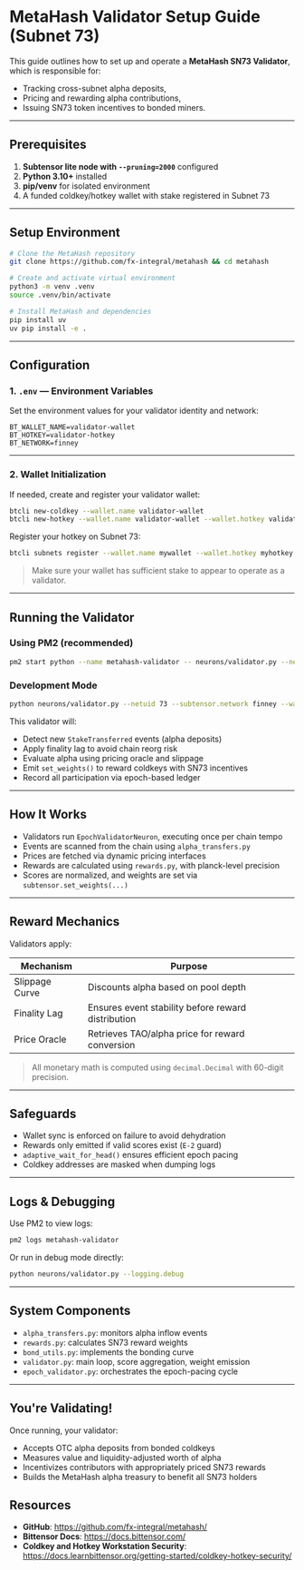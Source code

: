 # MetaHash Validator Setup Guide (Subnet 73)

This guide outlines how to set up and operate a **MetaHash SN73 Validator**, which is responsible for:
- Tracking cross-subnet alpha deposits,
- Pricing and rewarding alpha contributions,
- Issuing SN73 token incentives to bonded miners.

---

## Prerequisites
1. **Subtensor lite node with `--pruning=2000`** configured
2. **Python 3.10+** installed
3. **pip/venv** for isolated environment
4. A funded coldkey/hotkey wallet with stake registered in Subnet 73

---

## Setup Environment

```bash
# Clone the MetaHash repository
git clone https://github.com/fx-integral/metahash && cd metahash

# Create and activate virtual environment
python3 -m venv .venv
source .venv/bin/activate

# Install MetaHash and dependencies
pip install uv
uv pip install -e .
```

---

## Configuration

### 1. `.env` — Environment Variables

Set the environment values for your validator identity and network:

```dotenv
BT_WALLET_NAME=validator-wallet
BT_HOTKEY=validator-hotkey
BT_NETWORK=finney
```

---

### 2.  Wallet Initialization

If needed, create and register your validator wallet:

```bash
btcli new-coldkey --wallet.name validator-wallet
btcli new-hotkey --wallet.name validator-wallet --wallet.hotkey validator-hotkey
```

Register your hotkey on Subnet 73:

```bash
btcli subnets register --wallet.name mywallet --wallet.hotkey myhotkey --netuid 73
```

> Make sure your wallet has sufficient stake to appear to operate as a validator.

---

## Running the Validator

### Using PM2 (recommended)

```bash
pm2 start python --name metahash-validator -- neurons/validator.py --netuid 73 --subtensor.network finney --wallet.name validator-wallet --wallet.hotkey validator-hotkey --logging.debug
```

### Development Mode

```bash
python neurons/validator.py --netuid 73 --subtensor.network finney --wallet.name validator-wallet --wallet.hotkey validator-hotkey --logging.debug
```

This validator will:
- Detect new `StakeTransferred` events (alpha deposits)
- Apply finality lag to avoid chain reorg risk
- Evaluate alpha using pricing oracle and slippage
- Emit `set_weights()` to reward coldkeys with SN73 incentives
- Record all participation via epoch-based ledger

---

## How It Works

- Validators run `EpochValidatorNeuron`, executing once per chain tempo
- Events are scanned from the chain using `alpha_transfers.py`
- Prices are fetched via dynamic pricing interfaces
- Rewards are calculated using `rewards.py`, with planck-level precision
- Scores are normalized, and weights are set via `subtensor.set_weights(...)`

---

## Reward Mechanics

Validators apply:

| Mechanism        | Purpose                                             |
|------------------|-----------------------------------------------------|
| Slippage Curve   | Discounts alpha based on pool depth                |
| Finality Lag     | Ensures event stability before reward distribution |
| Price Oracle     | Retrieves TAO/alpha price for reward conversion    |

> All monetary math is computed using `decimal.Decimal` with 60-digit precision.

---

## Safeguards

- Wallet sync is enforced on failure to avoid dehydration
- Rewards only emitted if valid scores exist (`E-2` guard)
- `adaptive_wait_for_head()` ensures efficient epoch pacing
- Coldkey addresses are masked when dumping logs

---

## Logs & Debugging

Use PM2 to view logs:

```bash
pm2 logs metahash-validator
```

Or run in debug mode directly:

```bash
python neurons/validator.py --logging.debug
```

---

## System Components

- `alpha_transfers.py`: monitors alpha inflow events
- `rewards.py`: calculates SN73 reward weights
- `bond_utils.py`: implements the bonding curve
- `validator.py`: main loop, score aggregation, weight emission
- `epoch_validator.py`: orchestrates the epoch-pacing cycle

---

## You're Validating!

Once running, your validator:
- Accepts OTC alpha deposits from bonded coldkeys
- Measures value and liquidity-adjusted worth of alpha
- Incentivizes contributors with appropriately priced SN73 rewards
- Builds the MetaHash alpha treasury to benefit all SN73 holders

## Resources

- **GitHub**: https://github.com/fx-integral/metahash/
- **Bittensor Docs**: https://docs.bittensor.com/
- **Coldkey and Hotkey Workstation Security**: https://docs.learnbittensor.org/getting-started/coldkey-hotkey-security/
